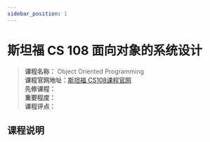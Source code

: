```yaml
---
sidebar_position: 1
---
```


# 斯坦福 CS 108 面向对象的系统设计



>**课程名称：** Object Oriented Programming   
**课程官网地址：**[斯坦福 CS108课程官网](https://web.stanford.edu/class/archive/cs/cs108/cs108.1092/)     
**先修课程：**   
**重要程度：**    
**课程评点：**      


## 课程说明


<Comment></Comment>

